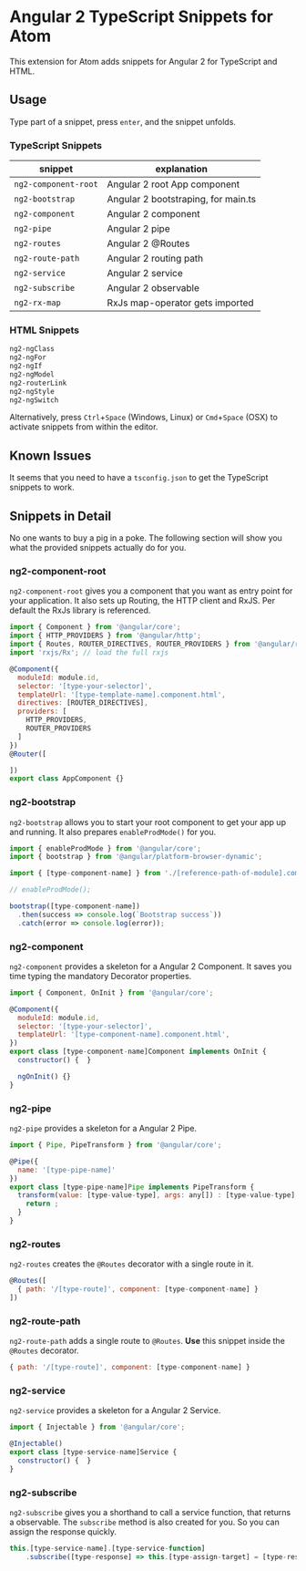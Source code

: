 # Angular 2 TypeScript Snippets for Atom

This extension for Atom adds snippets for Angular 2 for TypeScript and HTML.

## Usage

Type part of a snippet, press `enter`, and the snippet unfolds.

### TypeScript Snippets

|snippet              |explanation                         |
|---------------------|------------------------------------|
|`ng2-component-root` |Angular 2 root App component        |
|`ng2-bootstrap`      |Angular 2 bootstraping, for main.ts |
|`ng2-component`      |Angular 2 component                 |
|`ng2-pipe`           |Angular 2 pipe                      |
|`ng2-routes`         |Angular 2 @Routes                   |
|`ng2-route-path`     |Angular 2 routing path              |
|`ng2-service`        |Angular 2 service                   |
|`ng2-subscribe`      |Angular 2 observable                |
|`ng2-rx-map`         |RxJs map-operator gets imported     |

### HTML Snippets

```html
ng2-ngClass
ng2-ngFor
ng2-ngIf
ng2-ngModel
ng2-routerLink
ng2-ngStyle
ng2-ngSwitch
```

Alternatively, press `Ctrl`+`Space` (Windows, Linux) or `Cmd`+`Space` (OSX) to activate snippets from within the editor.

## Known Issues

It seems that you need to have a `tsconfig.json` to get the TypeScript snippets to work.

## Snippets in Detail

No one wants to buy a pig in a poke. The following section will show you what the provided snippets actually do for you.

### ng2-component-root

`ng2-component-root` gives you a component that you want as entry point for your application.
It also sets up Routing, the HTTP client and RxJS.
Per default the RxJs library is referenced.

```javascript
import { Component } from '@angular/core';
import { HTTP_PROVIDERS } from '@angular/http';
import { Routes, ROUTER_DIRECTIVES, ROUTER_PROVIDERS } from '@angular/router';
import 'rxjs/Rx'; // load the full rxjs

@Component({
  moduleId: module.id,
  selector: '[type-your-selector]',
  templateUrl: '[type-template-name].component.html',
  directives: [ROUTER_DIRECTIVES],
  providers: [
    HTTP_PROVIDERS,
    ROUTER_PROVIDERS
  ]
})
@Router([

])
export class AppComponent {}
```

### ng2-bootstrap

`ng2-bootstrap` allows you to start your root component to get your app up and running.
It also prepares `enableProdMode()` for you.

```javascript
import { enableProdMode } from '@angular/core';
import { bootstrap } from '@angular/platform-browser-dynamic';

import { [type-component-name] } from './[reference-path-of-module].component';

// enableProdMode();

bootstrap([type-component-name])
  .then(success => console.log(`Bootstrap success`))
  .catch(error => console.log(error));
```

### ng2-component

`ng2-component` provides a skeleton for a Angular 2 Component.
It saves you time typing the mandatory Decorator properties.

```javascript
import { Component, OnInit } from '@angular/core';

@Component({
  moduleId: module.id,
  selector: '[type-your-selector]',
  templateUrl: '[type-component-name].component.html',
})
export class [type-component-name]Component implements OnInit {
  constructor() {  }

  ngOnInit() {}
}
```

### ng2-pipe

`ng2-pipe` provides a skeleton for a Angular 2 Pipe.

```javascript
import { Pipe, PipeTransform } from '@angular/core';

@Pipe({
  name: '[type-pipe-name]'
})
export class [type-pipe-name]Pipe implements PipeTransform {
  transform(value: [type-value-type], args: any[]) : [type-value-type] {
    return ;
  }
}
```

### ng2-routes

`ng2-routes` creates the `@Routes` decorator with a single route in it.

```javascript
@Routes([
  { path: '/[type-route]', component: [type-component-name] }
])
```

### ng2-route-path

`ng2-route-path` adds a single route to `@Routes`.
**Use** this snippet inside the `@Routes` decorator.

```javascript
{ path: '/[type-route]', component: [type-component-name] }
```

### ng2-service

`ng2-service` provides a skeleton for a Angular 2 Service.

```javascript
import { Injectable } from '@angular/core';

@Injectable()
export class [type-service-name]Service {
  constructor() {  }
}
```

### ng2-subscribe

`ng2-subscribe` gives you a shorthand to call a service function, that returns a observable.
The `subscribe` method is also created for you. So you can assign the response quickly.

```javascript
this.[type-service-name].[type-service-function]
    .subscribe([type-response] => this.[type-assign-target] = [type-response]});
```

